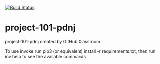 [![Build Status](https://travis-ci.com/uva-cs3240-s20/project-101-pdnj.svg?token=yWv7GXFytxqqRgFxsWPR&branch=master)](https://travis-ci.com/uva-cs3240-s20/project-101-pdnj)

# project-101-pdnj
project-101-pdnj created by GitHub Classroom

To use invoke run pip3 (or equivalent) install -r requirements.txt, then run inv help to see the available commands
